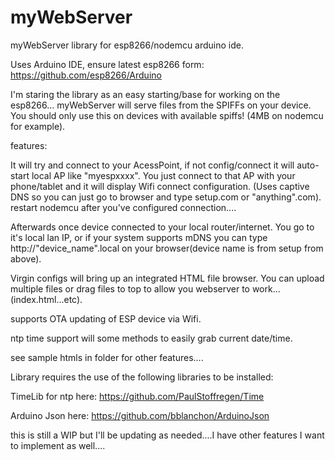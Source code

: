 # myWebServer
myWebServer library for esp8266/nodemcu arduino ide.  

Uses Arduino IDE,  ensure latest esp8266 form:  https://github.com/esp8266/Arduino


I'm staring the library as an easy starting/base for working on the esp8266...  myWebServer will serve files from the SPIFFs on your device.  You should only use this on devices with available spiffs!  (4MB on nodemcu for example).

features:  

It will try and connect to your AcessPoint, if not config/connect it will auto-start local AP like "myespxxxx".  You just connect to that AP with your phone/tablet and it will display Wifi connect configuration.  (Uses captive DNS so you can just go to browser and type setup.com or "anything".com).  restart nodemcu after you've configured connection....

Afterwards once device connected to your local router/internet.  You go to it's local lan IP, or if your system supports mDNS you can type http://"device_name".local on your browser(device name is from setup from above).  

Virgin configs will bring up an integrated HTML file browser.  You can upload multiple files or drag files to top to allow you webserver to work...(index.html...etc).

supports OTA updating of ESP device via Wifi.

ntp time support will some methods to easily grab current date/time.

see sample htmls in folder for other features....

Library requires the use of the following libraries to be installed:

TimeLib for ntp here:  https://github.com/PaulStoffregen/Time

Arduino Json here:  https://github.com/bblanchon/ArduinoJson

this is still a WIP but I'll be updating as needed....I have other features I want to implement as well....




